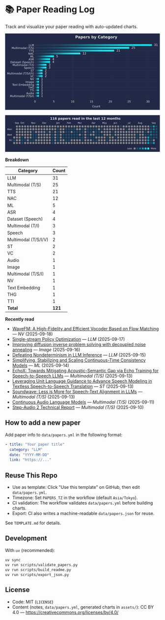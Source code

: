 # 📚 Paper Reading Log

Track and visualize your paper reading with auto-updated charts.

<!--CHART_START-->
![By category](assets/category_stylish.svg)

![Activity heatmap](assets/activity_heatmap.svg)


**Breakdown**

| Category | Count |
|---|---|
| LLM | 31 |
| Multimodal (T/S) | 25 |
| TTS | 21 |
| NAC | 12 |
| ML | 5 |
| ASR | 4 |
| Dataset (Speech) | 4 |
| Multimodal (T/I) | 3 |
| Speech | 3 |
| Multimodal (T/S/I/V) | 2 |
| ST | 2 |
| VC | 2 |
| Audio | 1 |
| Image | 1 |
| Multimodal (T/S/I) | 1 |
| NV | 1 |
| Text Embedding | 1 |
| THG | 1 |
| TTI | 1 |
| **Total** | **121** |

**Recently read**

- [WaveFM: A High-Fidelity and Efficient Vocoder Based on Flow Matching](https://arxiv.org/abs/2503.16689) — *NV* (2025-09-18)
- [Single-stream Policy Optimization](https://arxiv.org/abs/2509.13232) — *LLM* (2025-09-17)
- [Improving diffusion inverse problem solving with decoupled noise annealing](https://openaccess.thecvf.com/content/CVPR2025/papers/Zhang_Improving_Diffusion_Inverse_Problem_Solving_with_Decoupled_Noise_Annealing_CVPR_2025_paper.pdf) — *Image* (2025-09-16)
- [Defeating Nondeterminism in LLM Inference](https://thinkingmachines.ai/blog/defeating-nondeterminism-in-llm-inference/) — *LLM* (2025-09-15)
- [Simplifying, Stabilizing and Scaling Continuous-Time Consistency Models](https://arxiv.org/abs/2410.11081) — *ML* (2025-09-14)
- [EchoX: Towards Mitigating Acoustic-Semantic Gap via Echo Training for Speech-to-Speech LLMs](https://www.arxiv.org/abs/2509.09174) — *Multimodal (T/S)* (2025-09-13)
- [Leveraging Unit Language Guidance to Advance Speech Modeling in Textless Speech-to-Speech Translation](https://aclanthology.org/2025.findings-acl.75.pdf) — *ST* (2025-09-13)
- [Soundwave: Less is More for Speech-Text Alignment in LLMs](https://aclanthology.org/2025.acl-long.917.pdf) — *Multimodal (T/S)* (2025-09-13)
- [Continuous Audio Language Models](https://www.arxiv.org/abs/2509.06926) — *Multimodal (T/S)* (2025-09-11)
- [Step-Audio 2 Technical Report](https://arxiv.org/abs/2507.16632) — *Multimodal (T/S)* (2025-09-10)
<!--CHART_END-->

## How to add a new paper

Add paper info to `data/papers.yml` in the following format:

```yaml
- title: "Your paper title"
  category: "LLM"
  date: "YYYY-MM-DD"
  link: "https://..."
```

## Reuse This Repo

- Use as template: Click "Use this template" on GitHub, then edit `data/papers.yml`.
- Timezone: Set `PAPERS_TZ` in the workflow (default `Asia/Tokyo`).
- CI validation: The workflow validates `data/papers.yml` before building charts.
- Export: CI also writes a machine-readable `data/papers.json` for reuse.

See `TEMPLATE.md` for details.

## Development

With `uv` (recommended):

```
uv sync
uv run scripts/validate_papers.py
uv run scripts/build_readme.py
uv run scripts/export_json.py
```

## License

- Code: MIT (`LICENSE`)
- Content (notes, `data/papers.yml`, generated charts in `assets/`): CC BY 4.0 — https://creativecommons.org/licenses/by/4.0/
